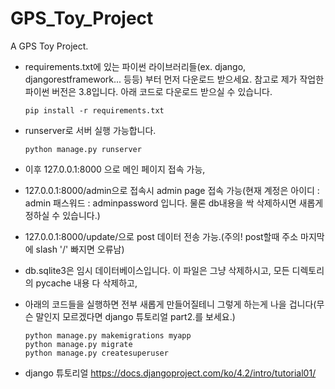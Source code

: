 # GPS_Toy_Project
A GPS Toy Project.

* requirements.txt에 있는 파이썬 라이브러리들(ex. django, djangorestframework... 등등) 부터 먼저 다운로드 받으세요. 참고로 제가 작업한 파이썬 버전은 3.8입니다. 아래 코드로 다운로드 받으실 수 있습니다.
  ```
  pip install -r requirements.txt
  ```
* runserver로 서버 실행 가능합니다.
  ```
  python manage.py runserver
  ```
* 이후 127.0.0.1:8000 으로 메인 페이지 접속 가능,
* 127.0.0.1:8000/admin으로 접속시 admin page 접속 가능(현재 계정은 아이디 : admin 패스워드 : adminpassword 입니다. 물론 db내용을 싹 삭제하시면 새롭게 정하실 수 있습니다.)
* 127.0.0.1:8000/update/으로 post 데이터 전송 가능.(주의! post할때 주소 마지막에 slash '/' 빠지면 오류남)

* db.sqlite3은 임시 데이터베이스입니다. 이 파일은 그냥 삭제하시고, 모든 디렉토리의 pycache 내용 다 삭제하고, 
* 아래의 코드들을 실행하면 전부 새롭게 만들어질테니 그렇게 하는게 나을 겁니다(무슨 말인지 모르겠다면 django 튜토리얼 part2.를 보세요.)
  ```
  python manage.py makemigrations myapp
  python manage.py migrate
  python manage.py createsuperuser
  ```
* django 튜토리얼 https://docs.djangoproject.com/ko/4.2/intro/tutorial01/
